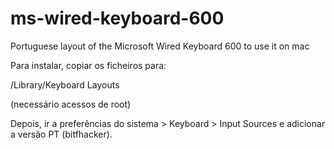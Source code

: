 # ms-wired-keyboard-600
Portuguese layout of the Microsoft Wired Keyboard 600 to use it on mac

Para instalar, copiar os ficheiros para:

/Library/Keyboard Layouts

(necessário acessos de root)

Depois, ir a preferências do sistema > Keyboard > Input Sources e adicionar a versão PT (bitfhacker).
